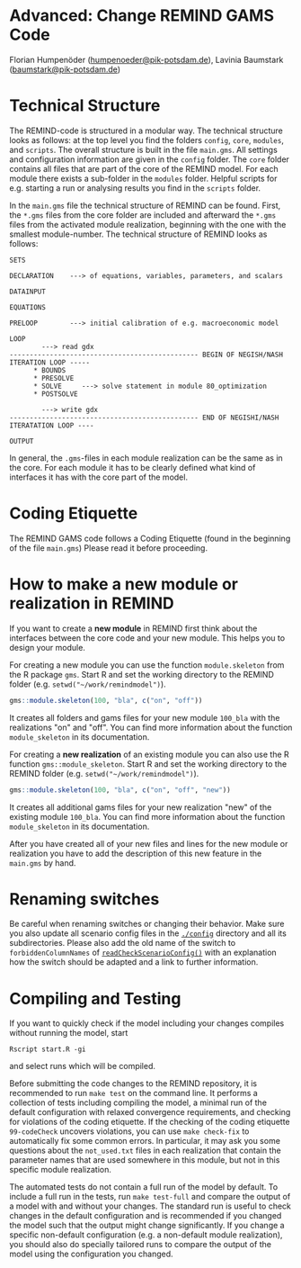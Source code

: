 Advanced: Change REMIND GAMS Code
================
Florian Humpenöder (<humpenoeder@pik-potsdam.de>), Lavinia Baumstark (<baumstark@pik-potsdam.de>)


Technical Structure
=====================
The REMIND-code is structured in a modular way. The technical structure looks as follows: at the top level you find the folders `config`, `core`, `modules`, and `scripts`. The overall structure is built in the file `main.gms`. All settings and configuration information are given in the `config` folder. The `core` folder contains all files that are part of the core of the REMIND model. For each module there exists a sub-folder in the `modules` folder. Helpful scripts for e.g. starting a run or analysing results you find in the `scripts` folder.

In the `main.gms` file the technical structure of REMIND can be found. First, the `*.gms` files from the core folder are included and afterward the `*.gms` files from the activated module realization, beginning with the one with the smallest module-number. The technical structure of REMIND looks as follows:

```
SETS

DECLARATION    ---> of equations, variables, parameters, and scalars

DATAINPUT

EQUATIONS

PRELOOP        ---> initial calibration of e.g. macroeconomic model

LOOP
        ---> read gdx
----------------------------------------------- BEGIN OF NEGISH/NASH ITERATION LOOP -----
      * BOUNDS
      * PRESOLVE
      * SOLVE     ---> solve statement in module 80_optimization
      * POSTSOLVE

        ---> write gdx
----------------------------------------------- END OF NEGISHI/NASH ITERATATION LOOP ----

OUTPUT
```

In general, the `.gms`-files in each module realization can be the same as in the core. For each module it has to be clearly defined what kind of interfaces it has with the core part of the model.

Coding Etiquette
==================
The REMIND GAMS code follows a Coding Etiquette (found in the beginning of the file `main.gms`) Please read it before proceeding.

How to make a new module or realization in REMIND
========================================================

If you want to create a **new module** in REMIND first think about the interfaces between the core code and your new module. This helps you to design your module.

For creating a new module you can use the function `module.skeleton` from the R package `gms`. Start R and set the working directory to the REMIND folder (e.g. `setwd("~/work/remindmodel")`).

``` r
gms::module.skeleton(100, "bla", c("on", "off"))
```

It creates all folders and gams files for your new module `100_bla` with the realizations "on" and "off". You can find more information about the function `module_skeleton` in its documentation.

For creating a **new realization** of an existing module you can also use the R function `gms::module_skeleton`. Start R and set the working directory to the REMIND folder (e.g. `setwd("~/work/remindmodel")`).

``` r
gms::module.skeleton(100, "bla", c("on", "off", "new"))
```
It creates all additional gams files for your new realization "new" of the existing module `100_bla`. You can find more information about the function `module_skeleton` in its documentation.

After you have created all of your new files and lines for the new module or realization you have to add the description of this new feature in the `main.gms` by hand.

Renaming switches
=================
Be careful when renaming switches or changing their behavior. Make sure you also update all scenario config files in the [`./config`](../config/) directory and all its subdirectories.
Please also add the old name of the switch to `forbiddenColumnNames` of [`readCheckScenarioConfig()`](../scripts/start/readCheckScenarioConfig.R) with an explanation how the switch should be adapted and a link to further information.

Compiling and Testing
=====================

If you want to quickly check if the model including your changes compiles without running the model, start
```
Rscript start.R -gi
```
and select runs which will be compiled.

Before submitting the code changes to the REMIND repository, it is recommended to run `make test` on the command line.
It performs a collection of tests including compiling the model, a minimal run of the default configuration with relaxed convergence requirements, and checking for violations of the coding etiquette. If the checking of the coding etiquette `99-codeCheck` uncovers violations, you can use `make check-fix` to automatically fix some common errors. In particular, it may ask you some questions about the `not_used.txt` files in each realization that contain the parameter names that are used somewhere in this module, but not in this specific module realization.

The automated tests do not contain a full run of the model by default. To include a full run in the tests, run `make test-full` and compare the output of a model with and without your changes. The standard run is useful to check changes in the default configuration and is recommended if you changed the model such that the output might change significantly. If you change a specific non-default configuration (e.g. a non-default module realization), you should also do specially tailored runs to compare the output of the model using the configuration you changed.
